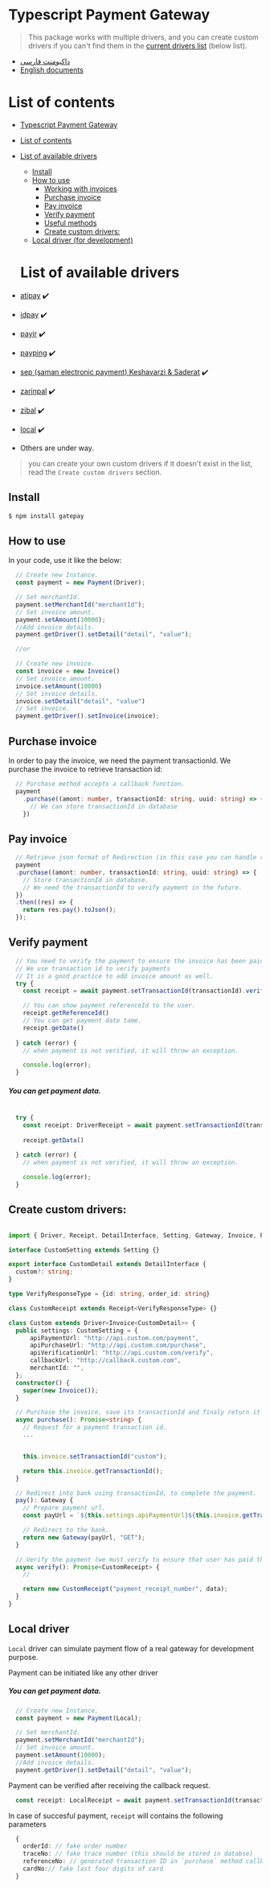 # Typescript Payment Gateway


> This package works with multiple drivers, and you can create custom drivers if you can't find them in the [current drivers list](#list-of-available-drivers) (below list).

- [داکیومنت فارسی](https://github.com/rrez2002/GatePay/blob/main/README-FA.md)
- [English documents](https://github.com/rrez2002/GatePay/blob/main/README.md)

# List of contents

- [Typescript Payment Gateway](#typescript-payment-gateway)
- [List of contents](#list-of-contents)
- [List of available drivers](#list-of-available-drivers)
  - [Install](#install)
  - [How to use](#how-to-use)
    - [Working with invoices](#working-with-invoices)
    - [Purchase invoice](#purchase-invoice)
    - [Pay invoice](#pay-invoice)
    - [Verify payment](#verify-payment)
    - [Useful methods](#useful-methods)
    - [Create custom drivers:](#create-custom-drivers)
  - [Local driver (for development)](#local-driver)


  # List of available drivers
- [atipay](https://www.atipay.net/) :heavy_check_mark:
- [idpay](https://idpay.ir/) :heavy_check_mark:
- [payir](https://pay.ir/) :heavy_check_mark:
- [payping](https://www.payping.ir/) :heavy_check_mark:
- [sep (saman electronic payment) Keshavarzi & Saderat](https://www.sep.ir) :heavy_check_mark:
- [zarinpal](https://www.zarinpal.com/) :heavy_check_mark:
- [zibal](https://www.zibal.ir/) :heavy_check_mark:
- [local](#local-driver) :heavy_check_mark:
- Others are under way.

> you can create your own custom drivers if it doesn't exist in the list, read the `Create custom drivers` section.

## Install

```bash
$ npm install gatepay
```

## How to use


In your code, use it like the below:

```typescript
  // Create new Instance.
  const payment = new Payment(Driver);

  // Set merchantId.
  payment.setMerchantId("merchantId");
  // Set invoice amount.
  payment.setAmount(10000);
  //Add invoice details.
  payment.getDriver().setDetail("detail", "value");

  //or 

  // Create new invoice.
  const invoice = new Invoice()
  // Set invoice amount.
  invoice.setAmount(10000)
  // Set invoice details.
  invoice.setDetail("detail", "value")
  // Set invoice.
  payment.getDriver().setInvoice(invoice);

```

## Purchase invoice
In order to pay the invoice, we need the payment transactionId. We purchase the invoice to retrieve transaction id:

```typescript
  // Purchase method accepts a callback function.
  payment
    .purchase((amont: number, transactionId: string, uuid: string) => {
      // We can store transactionId in database
    })
```

## Pay invoice

```typescript
  // Retrieve json format of Redirection (in this case you can handle redirection to bank gateway)
  payment
  .purchase((amont: number, transactionId: string, uuid: string) => {
    // Store transactionId in database.
    // We need the transactionId to verify payment in the future.
  })
  .then((res) => {
    return res.pay().toJson();
  });
```

## Verify payment

```typescript
  // You need to verify the payment to ensure the invoice has been paid successfully.
  // We use transaction id to verify payments
  // It is a good practice to add invoice amount as well.
  try {
    const receipt = await payment.setTransactionId(transactionId).verify();

    // You can show payment referenceId to the user.
    receipt.getReferenceId()
    // You can get payment date tame.
    receipt.getDate()
    
  } catch (error) {
    // when payment is not verified, it will throw an exception.

    console.log(error);
  }

```

#####  You can get payment data.
```typescript
  
  try {
    const receipt: DriverReceipt = await payment.setTransactionId(transactionId).verify();
    
    receipt.getData()
    
  } catch (error) {
    // when payment is not verified, it will throw an exception.

    console.log(error);
  }

```

## Create custom drivers:

```typescript

import { Driver, Receipt, DetailInterface, Setting, Gateway, Invoice, Payment } from "gatepay";

interface CustomSetting extends Setting {}

export interface CustomDetail extends DetailInterface {
  custom?: string;
}

type VerifyResponseType = {id: string, order_id: string}

class CustomReceipt extends Receipt<VerifyResponseType> {}

class Custom extends Driver<Invoice<CustomDetail>> {
  public settings: CustomSetting = {
      apiPaymentUrl: "http://api.custom.com/payment",
      apiPurchaseUrl: "http://api.custom.com/purchase",
      apiVerificationUrl: "http://api.custom.com/verify",
      callbackUrl: "http://callback.custom.com",
      merchantId: "",
  };
  constructor() {
    super(new Invoice());
  }

  // Purchase the invoice, save its transactionId and finaly return it.
  async purchase(): Promise<string> {
    // Request for a payment transaction id.
    ...


    this.invoice.setTransactionId("custom");

    return this.invoice.getTransactionId();
  }

  // Redirect into bank using transactionId, to complete the payment.
  pay(): Gateway {
    // Prepare payment url.
    const payUrl = `${this.settings.apiPaymentUrl}${this.invoice.getTransactionId()}`;

    // Redirect to the bank.
    return new Gateway(payUrl, "GET");
  }

  // Verify the payment (we must verify to ensure that user has paid the invoice).
  async verify(): Promise<CustomReceipt> {
    //

    return new CustomReceipt("payment_receipt_number", data);
  }
}

```

## Local driver

`Local` driver can simulate payment flow of a real gateway for development purpose.

Payment can be initiated like any other driver

#####  You can get payment data.

```typescript
  // Create new Instance.
  const payment = new Payment(Local);

  // Set merchantId.
  payment.setMerchantId("merchantId");
  // Set invoice amount.
  payment.setAmount(10000);
  //Add invoice details.
  payment.getDriver().setDetail("detail", "value");

```

Payment can be verified after receiving the callback request.

```typescript
  const receipt: LocalReceipt = await payment.setTransactionId(transactionId).verify();
```

In case of succesful payment, `receipt` will contains the following parameters

```typescript
  {
    orderId: // fake order number 
    traceNo: // fake trace number (this should be stored in databse)
    referenceNo: // generated transaction ID in `purchase` method callback
    cardNo:// fake last four digits of card 
  }
```